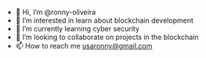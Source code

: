 - 👋 Hi, I’m @ronny-oliveira
- 👀 I’m interested in learn about blockchain development
- 🌱 I’m currently learning cyber security
- 💞️ I’m looking to collaborate on projects in the blockchain
- 📫 How to reach me usaronny@gmail.com

<!---
brasil-digital/brasil-digital is a ✨ special ✨ repository because its `README.md` (this file) appears on your GitHub profile.
You can click the Preview link to take a look at your changes.
--->

